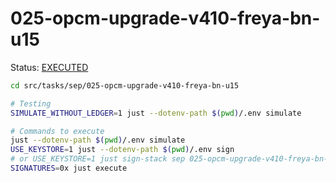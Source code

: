 # 025-opcm-upgrade-v410-freya-bn-u15

Status: [EXECUTED](https://sepolia.etherscan.io/tx/0x96818c873717c91bad8cabb658050a639d02dd4c22e46365b98b105e448587e4)

```bash
cd src/tasks/sep/025-opcm-upgrade-v410-freya-bn-u15

# Testing
SIMULATE_WITHOUT_LEDGER=1 just --dotenv-path $(pwd)/.env simulate

# Commands to execute
just --dotenv-path $(pwd)/.env simulate
USE_KEYSTORE=1 just --dotenv-path $(pwd)/.env sign
# or USE_KEYSTORE=1 just sign-stack sep 025-opcm-upgrade-v410-freya-bn-u15
SIGNATURES=0x just execute
```